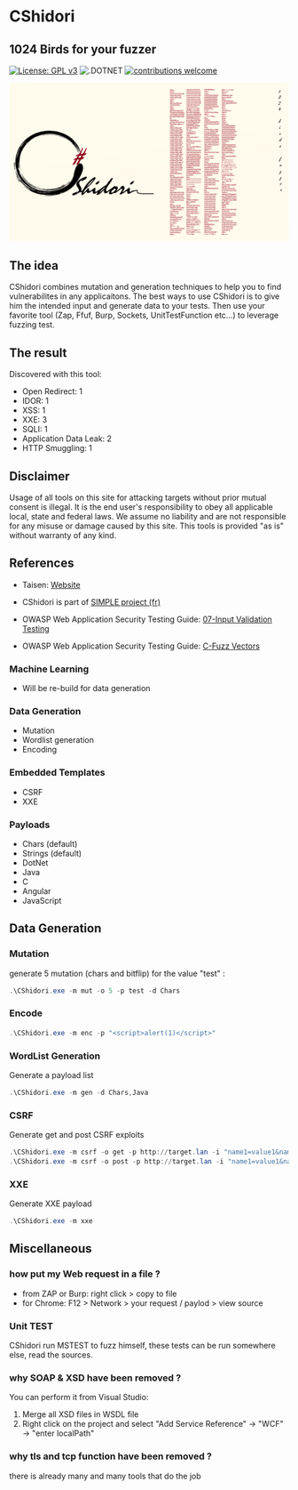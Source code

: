# CShidori 

## 1024 Birds for your fuzzer

[![License: GPL v3](https://img.shields.io/badge/License-GPLv3-blue.svg)](https://www.gnu.org/licenses/gpl-3.0)
![.DOTNET](https://github.com/Aif4thah/CShidori/actions/workflows/dotnet.yml/badge.svg?branch=main)
[![contributions welcome](https://img.shields.io/badge/contributions-welcome-brightgreen.svg?style=flat)](https://github.com/dwyl/esta/issues)

![Banner](CShidori.png)

## The idea

CShidori combines mutation and generation techniques to help you to find vulnerabilites in any applicaitons.
The best ways to use CShidori is to give him the intended input and generate data to your tests.
Then use your favorite tool (Zap, Ffuf, Burp, Sockets, UnitTestFunction etc...) to leverage fuzzing test.

## The result

Discovered with this tool:

* Open Redirect: 1
* IDOR: 1
* XSS: 1
* XXE: 3
* SQLI: 1
* Application Data Leak: 2
* HTTP Smuggling: 1

## Disclaimer

Usage of all tools on this site for attacking targets without prior mutual consent is illegal. It is the end user's responsibility to obey all applicable local, state and federal laws. We assume no liability and are not responsible for any misuse or damage caused by this site. This tools is provided "as is" without warranty of any kind.

## References

* Taisen: [Website](https://taisen.fr)

* CShidori is part of [SIMPLE project (fr)](https://github.com/Aif4thah/SIMPLE)

* OWASP Web Application Security Testing Guide: [07-Input Validation Testing](https://owasp.org/www-project-web-security-testing-guide/latest/4-Web_Application_Security_Testing/07-Input_Validation_Testing/)

* OWASP Web Application Security Testing Guide: [C-Fuzz Vectors](https://owasp.org/www-project-web-security-testing-guide/v41/6-Appendix/C-Fuzz_Vectors#replacive-fuzzing)

### Machine Learning

* Will be re-build for data generation

### Data Generation
* Mutation
* Wordlist generation
* Encoding

### Embedded Templates

* CSRF
* XXE

### Payloads

* Chars (default)
* Strings (default)
* DotNet
* Java
* C
* Angular
* JavaScript

## Data Generation

### Mutation

generate 5 mutation (chars and bitflip) for the value "test" :

```powershell
.\CShidori.exe -m mut -o 5 -p test -d Chars
```

### Encode

```powershell
.\CShidori.exe -m enc -p "<script>alert(1)</script>"
```

### WordList Generation

Generate a payload list

```powershell
.\CShidori.exe -m gen -d Chars,Java
```

### CSRF

Generate get and post CSRF exploits

```powershell
.\CShidori.exe -m csrf -o get -p http://target.lan -i "name1=value1&name2=value2"
.\CShidori.exe -m csrf -o post -p http://target.lan -i "name1=value1&name2=value2"

```

### XXE

Generate XXE payload

```powershell
.\CShidori.exe -m xxe
```

## Miscellaneous

### how put my Web request in a file ? 
 
* from ZAP or Burp: right click > copy to file
* for Chrome: F12 > Network > your request / paylod > view source

### Unit TEST

CShidori run MSTEST to fuzz himself,
these tests can be run somewhere else, read the sources.

### why SOAP & XSD have been removed ?

You can perform it from Visual Studio:
1. Merge all XSD files in WSDL file
2. Right click on the project and select "Add Service Reference" -> "WCF" -> "enter localPath"

### why tls and tcp function have been removed ?

there is already many and many tools that do the job
